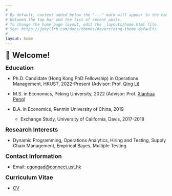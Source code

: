 ```yaml
---
#
# By default, content added below the "---" mark will appear in the home page
# between the top bar and the list of recent posts.
# To change the home page layout, edit the _layouts/home.html file.
# See: https://jekyllrb.com/docs/themes/#overriding-theme-defaults
#
layout: home
---
```

**<font size=5>:wave: Welcome!</font>**

**<font size=4>Education</font>**

* Ph.D. Candidate (Hong Kong PhD Fellowship) in Operations Management, HKUST, 2022-Present (Advisor: Prof. [Qing Li](https://isom.hkust.edu.hk/faculty-and-staff/directory/imqli))
 
* M.S. in Economics, Peking University, 2022 (Advisor: Prof. [Xianhua Peng](https://english.phbs.pku.edu.cn/2018/fulltime_0831/104.html))

* B.A. in Economics, Renmin University of China, 2019
  * Exchange Study, University of California, Davis, 2017-2018

**<font size=4>Research Interests</font>**

* Dynamic Programming, Operations Analytics, Hiring and Testing, Supply Chain Management, Empirical Bayes, Multiple Testing

**<font size=4>Contact Information</font>**

* Email: [cgongad@connect.ust.hk](mailto:cgongad@connect.ust.hk)

**<font size=4>Curriculum Vitae</font>**

* [CV](https://chenyingong.github.io/assets/CV20250924_Chenyin_Gong.pdf)
